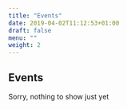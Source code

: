 ```yaml
---
title: "Events"
date: 2019-04-02T11:12:53+01:00
draft: false
menu: ""
weight: 2
---
```

## Events

Sorry, nothing to show just yet
